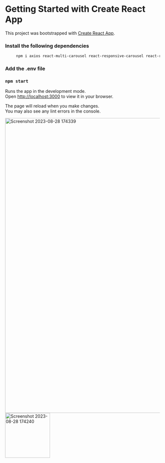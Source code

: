 # Getting Started with Create React App

This project was bootstrapped with [Create React App](https://github.com/facebook/create-react-app).

### Install the following dependencies
```bash
     npm i axios react-multi-carousel react-responsive-carousel react-router-dom react-icons
```


 ### Add the .env file

### `npm start`

Runs the app in the development mode.\
Open [http://localhost:3000](http://localhost:3000) to view it in your browser.

The page will reload when you make changes.\
You may also see any lint errors in the console.

<img width="960" alt="Screenshot 2023-08-28 174339" src="https://github.com/preetiguragol/Internship_Zintlr/assets/108183476/195ea86c-f054-444f-8863-aaa5fa12e5f5">
<img width="146" alt="Screenshot 2023-08-28 174240" src="https://github.com/preetiguragol/Internship_Zintlr/assets/108183476/86125829-30c0-48cd-9113-01d515bf05c3">










